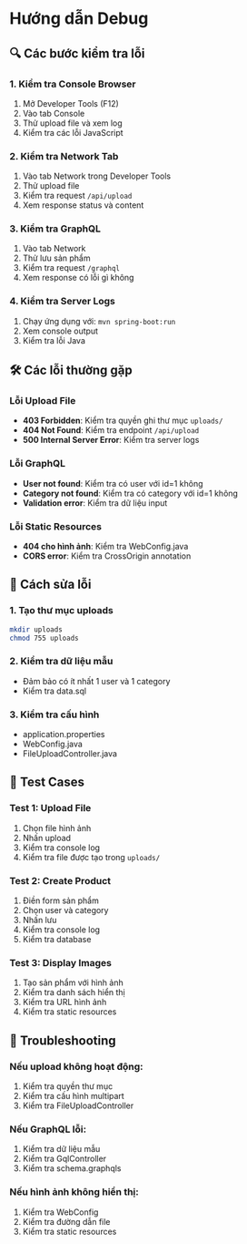 # Hướng dẫn Debug

## 🔍 Các bước kiểm tra lỗi

### 1. Kiểm tra Console Browser
1. Mở Developer Tools (F12)
2. Vào tab Console
3. Thử upload file và xem log
4. Kiểm tra các lỗi JavaScript

### 2. Kiểm tra Network Tab
1. Vào tab Network trong Developer Tools
2. Thử upload file
3. Kiểm tra request `/api/upload`
4. Xem response status và content

### 3. Kiểm tra GraphQL
1. Vào tab Network
2. Thử lưu sản phẩm
3. Kiểm tra request `/graphql`
4. Xem response có lỗi gì không

### 4. Kiểm tra Server Logs
1. Chạy ứng dụng với: `mvn spring-boot:run`
2. Xem console output
3. Kiểm tra lỗi Java

## 🛠️ Các lỗi thường gặp

### Lỗi Upload File
- **403 Forbidden**: Kiểm tra quyền ghi thư mục `uploads/`
- **404 Not Found**: Kiểm tra endpoint `/api/upload`
- **500 Internal Server Error**: Kiểm tra server logs

### Lỗi GraphQL
- **User not found**: Kiểm tra có user với id=1 không
- **Category not found**: Kiểm tra có category với id=1 không
- **Validation error**: Kiểm tra dữ liệu input

### Lỗi Static Resources
- **404 cho hình ảnh**: Kiểm tra WebConfig.java
- **CORS error**: Kiểm tra CrossOrigin annotation

## 🔧 Cách sửa lỗi

### 1. Tạo thư mục uploads
```bash
mkdir uploads
chmod 755 uploads
```

### 2. Kiểm tra dữ liệu mẫu
- Đảm bảo có ít nhất 1 user và 1 category
- Kiểm tra data.sql

### 3. Kiểm tra cấu hình
- application.properties
- WebConfig.java
- FileUploadController.java

## 📝 Test Cases

### Test 1: Upload File
1. Chọn file hình ảnh
2. Nhấn upload
3. Kiểm tra console log
4. Kiểm tra file được tạo trong `uploads/`

### Test 2: Create Product
1. Điền form sản phẩm
2. Chọn user và category
3. Nhấn lưu
4. Kiểm tra console log
5. Kiểm tra database

### Test 3: Display Images
1. Tạo sản phẩm với hình ảnh
2. Kiểm tra danh sách hiển thị
3. Kiểm tra URL hình ảnh
4. Kiểm tra static resources

## 🚨 Troubleshooting

### Nếu upload không hoạt động:
1. Kiểm tra quyền thư mục
2. Kiểm tra cấu hình multipart
3. Kiểm tra FileUploadController

### Nếu GraphQL lỗi:
1. Kiểm tra dữ liệu mẫu
2. Kiểm tra GqlController
3. Kiểm tra schema.graphqls

### Nếu hình ảnh không hiển thị:
1. Kiểm tra WebConfig
2. Kiểm tra đường dẫn file
3. Kiểm tra static resources
